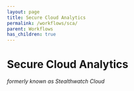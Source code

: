 ```yaml
---
layout: page
title: Secure Cloud Analytics
permalink: /workflows/sca/
parent: Workflows
has_children: true
---
```


# Secure Cloud Analytics
_formerly known as Stealthwatch Cloud_